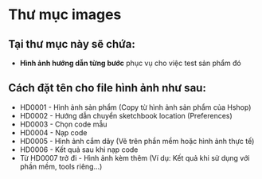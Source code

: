 # Thư mục images

## Tại thư mục này sẽ chứa:

* **Hình ảnh hướng dẫn từng bước** phục vụ cho việc test sản phẩm đó

## Cách đặt tên cho file hình ảnh như sau:

* HD0001 - Hình ảnh sản phẩm (Copy từ hình ảnh sản phẩm của Hshop)  
* HD0002 - Hướng dẫn chuyển sketchbook location (Preferences)  
* HD0003 - Chọn code mẫu  
* HD0004 - Nạp code  
* HD0005 - Hình ảnh cắm dây (Vẽ trên phần mềm hoặc hình ảnh thực tế)  
* HD0006 - Kết quả sau khi nạp code  
* Từ HD0007 trở đi - Hình ảnh kèm thêm (Ví dụ: Kết quả khi sử dụng với phần mềm, tools riêng...)